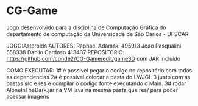 # CG-Game
Jogo desenvolvido para a disciplina de Computação Gráfica do departamento de computação da Universidade de São Carlos - UFSCAR

JOGO:Asteroids
AUTORES: 
		Raphael Adamski 495913
		Joao Pasqualini	558338
		Danilo Cardoso	413437
REPOSITORIO: https://github.com/conde2/CG-Game/edit/game3D com JAR incluido

COMO EXECUTAR: 
1# é possivel pegar o codigo no repositório com todas as dependencias
2# é possivel colocar a pasta do LWJGL 3 junto com as pastas src e res e compilar o codigo fonte executando o Main.
3# rodar AloneInTheDark.jar na VM java na mesma pasta que res/ para poder acessar imagens
